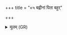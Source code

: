 +++
title = "०५ बह्वीनां पिता बहुर्"

+++
<details><summary>मूलम् (GR)</summary>

बह्वीनां पिता बहुर् अस्य पुत्रो  
व्यचः कृणोति समदो ऽवगत्य ।  
इषुधिः सङ्काः पृतनाश् च सर्वाः  
पृष्ठे निनद्धो जयति प्रसूतः ॥
</details>